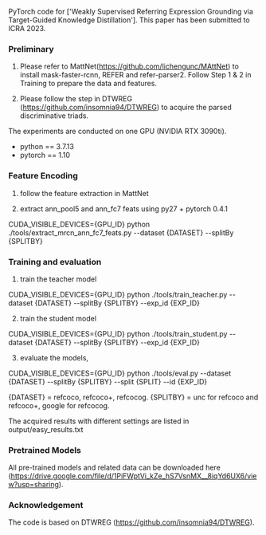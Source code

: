 PyTorch  code for ['Weakly Supervised Referring Expression Grounding via Target-Guided Knowledge Distillation']. This paper has been submitted to ICRA 2023.

### Preliminary
1. Please refer to MattNet(https://github.com/lichengunc/MAttNet) to install mask-faster-rcnn, REFER and refer-parser2. Follow Step 1 & 2 in Training to prepare the data and features.

2. Please follow the step in DTWREG (https://github.com/insomnia94/DTWREG) to acquire the parsed discriminative triads.

The experiments are conducted on one GPU (NVIDIA RTX 3090ti).

- python == 3.7.13
- pytorch == 1.10
### Feature Encoding
1. follow the feature extraction in MattNet

2. extract ann_pool5 and ann_fc7 feats using py27 + pytorch 0.4.1

CUDA_VISIBLE_DEVICES={GPU_ID} python ./tools/extract_mrcn_ann_fc7_feats.py --dataset {DATASET} --splitBy {SPLITBY}

### Training and evaluation
1. train the teacher model

CUDA_VISIBLE_DEVICES={GPU_ID} python ./tools/train_teacher.py --dataset {DATASET} --splitBy {SPLITBY} --exp_id {EXP_ID}

2. train the student model

CUDA_VISIBLE_DEVICES={GPU_ID} python ./tools/train_student.py --dataset {DATASET} --splitBy {SPLITBY} --exp_id {EXP_ID}

3. evaluate the models,

CUDA_VISIBLE_DEVICES={GPU_ID} python ./tools/eval.py --dataset {DATASET} --splitBy {SPLITBY} --split {SPLIT} --id {EXP_ID}

{DATASET} = refcoco, refcoco+, refcocog. {SPLITBY} = unc for refcoco and refcoco+, google for refcocog.

The acquired results with different settings are listed in output/easy_results.txt

### Pretrained Models
All pre-trained models and related data can be downloaded here (https://drive.google.com/file/d/1PiFWptVi_kZe_hS7VsnMX__8iqYd6UX6/view?usp=sharing).

### Acknowledgement
The code is based on DTWREG (https://github.com/insomnia94/DTWREG).
